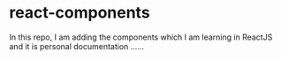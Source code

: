 # react-components
In this repo, I am adding the components which I am learning in ReactJS and it is personal documentation 
......